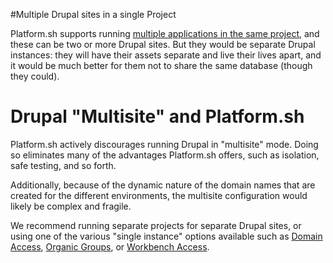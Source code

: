 #Multiple Drupal  sites in a single Project

Platform.sh supports running [multiple applications in the same project](/user_guide/reference/platform-app-yaml-multi-app.html), 
and these can be two or more Drupal sites. But they would be separate Drupal 
instances: they will have their assets separate and live their lives apart, and 
it would be much better for them not to share the same database (though they 
could).

# Drupal "Multisite" and Platform.sh

Platform.sh actively discourages running Drupal in "multisite" mode. Doing so
eliminates many of the advantages Platform.sh offers, such as isolation, safe
testing, and so forth.

Additionally, because of the dynamic nature of the domain names that are created for
the different environments, the multisite configuration would likely be complex
and fragile.

We recommend running separate projects for separate Drupal sites, or using one of
the various "single instance" options available such as [Domain Access](https://www.drupal.org/project/domain),
[Organic Groups](https://www.drupal.org/project/og), or [Workbench Access](https://www.drupal.org/project/workbench_access).
